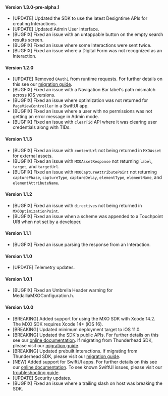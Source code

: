 #### Version 1.3.0-pre-alpha.1
* [UPDATE] Updated the SDK to use the latest Designtime APIs for creating Interactions.
* [UPDATE] Updated Admin User Interface.
* [BUGFIX] Fixed an issue with an untappable button on the empty search results screen.
* [BUGFIX] Fixed an issue where some Interactions were sent twice.
* [BUGFIX] Fixed an issue where a Digital Form was not recognized as an Interaction.

#### Version 1.2.0
* [UPDATE] Removed `OAuth1` from runtime requests. For further details on this see our [migration guide](https://docs.medallia.com/en/?resourceId=mxo-ios-sdk-migration-v1.2.0).
* [BUGFIX] Fixed an issue with a Navigation Bar label's path mismatch across iOS versions.
* [BUGFIX] Fixed an issue where optimization was not returned for `PageViewController` in a SwiftUI app.
* [BUGFIX] Fixed an issue where a user with no permissions was not getting an error message in Admin mode.
* [BUGFIX] Fixed an issue with `clearTid` API where it was clearing user credentials along with TIDs.

#### Version 1.1.3
* [BUGFIX] Fixed an issue with `contentUrl` not being returned in `MXOAsset` for external assets.
* [BUGFIX] Fixed an issue with `MXOAssetResponse` not returning `label`, `target`, and `targetUrl`.
* [BUGFIX] Fixed an issue with `MXOCaptureAttributePoint` not returning `capturePhase`, `captureType`, `captureDelay`, `elementType`, `elementName`, and `elementAttributeName`.

#### Version 1.1.2
* [BUGFIX] Fixed an issue with `directives` not being returned in `MXOOptimizationPoint`.
* [BUGFIX] Fixed an issue when a scheme was appended to a Touchpoint URI when not set by a developer.

#### Version 1.1.1
* [BUGFIX] Fixed an issue parsing the response from an Interaction.

#### Version 1.1.0
* [UPDATE] Telemetry updates.

#### Version 1.0.1
* [BUGFIX] Fixed an Umbrella Header warning for MedalliaMXOConfiguration.h.

#### Version 1.0.0
* [BREAKING] Added support for using the MXO SDK with Xcode 14.2. The MXO SDK requires Xcode 14+ (iOS 16).
* [BREAKING] Updated minimum deployment target to iOS 11.0.
* [BREAKING] Updated the SDK's public APIs. For further details on this see our [online documentation](https://docs.medallia.com/en/?resourceId=mxo-ios-sdk-features). If migrating from Thunderhead SDK, please visit our [migration guide](https://docs.medallia.com/en/?resourceId=mxo-ios-sdk-migration-api).
* [BREAKING] Updated prebuilt Interactions. If migrating from Thunderhead SDK, please visit our [migration guide](https://docs.medallia.com/en/?resourceId=mxo-ios-sdk-migration-prebuilt).
* [NEW] Added support for SwiftUI apps. For further details on this see our [online documentation](https://docs.medallia.com/en/medallia-experience-orchestration/orchestration-for-ios/configure-the-mxo-sdk-for-ios#task-6504--en__SwiftUI_Initialization). To see known SwiftUI issues, please visit our [troubleshooting guide](https://docs.medallia.com/en/?resourceId=mxo-ios-sdk-troubleshooting-swiftui).
* [UPDATE] Security updates.
* [BUGFIX] Fixed an issue where a trailing slash on host was breaking the SDK.

